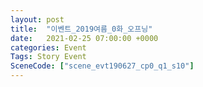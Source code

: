 ```yaml
---
layout: post
title:  "이벤트_2019여름_0화_오프닝"
date:   2021-02-25 07:00:00 +0000
categories: Event
Tags: Story Event
SceneCode: ["scene_evt190627_cp0_q1_s10"]
---
```

